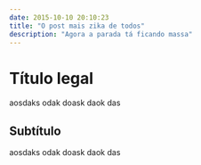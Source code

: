 ```yaml
---
date: 2015-10-10 20:10:23
title: "O post mais zika de todos"
description: "Agora a parada tá ficando massa"
---
```


# Título legal

aosdaks odak doask daok das

## Subtítulo

aosdaks odak doask daok das
